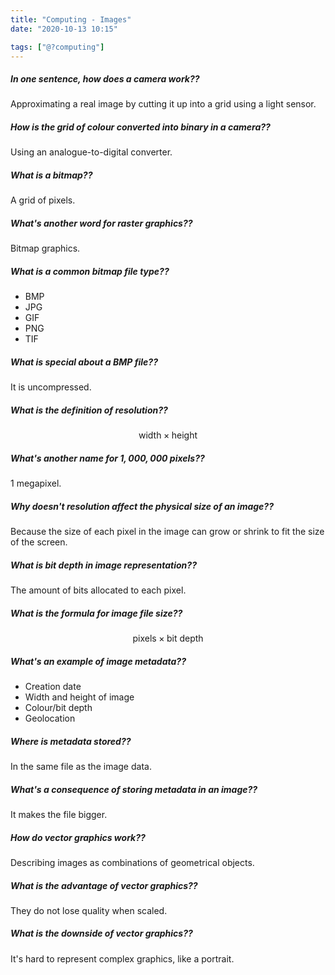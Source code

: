 ```yaml
---
title: "Computing - Images"
date: "2020-10-13 10:15"

tags: ["@?computing"]
---
```


##### In one sentence, how does a camera work??
Approximating a real image by cutting it up into a grid using a light sensor.

##### How is the grid of colour converted into binary in a camera??
Using an analogue-to-digital converter.

##### What is a bitmap??
A grid of pixels.

##### What's another word for raster graphics??
Bitmap graphics.

##### What is a common bitmap file type??
* BMP
* JPG
* GIF
* PNG
* TIF

##### What is special about a BMP file??
It is uncompressed.

##### What is the definition of resolution??
$$
\text{width} \times \text{height}
$$

##### What's another name for $1,000,000$ pixels??
1 megapixel.

##### Why doesn't resolution affect the physical size of an image??
Because the size of each pixel in the image can grow or shrink to fit the size of the screen.

##### What is bit depth in image representation??
The amount of bits allocated to each pixel.

##### What is the formula for image file size??
$$
\text{pixels} \times \text{bit depth}
$$

##### What's an example of image metadata??
* Creation date
* Width and height of image
* Colour/bit depth
* Geolocation

##### Where is metadata stored??
In the same file as the image data.

##### What's a consequence of storing metadata in an image??
It makes the file bigger.

##### How do vector graphics work??
Describing images as combinations of geometrical objects.

##### What is the advantage of vector graphics??
They do not lose quality when scaled.

##### What is the downside of vector graphics??
It's hard to represent complex graphics, like a portrait.

